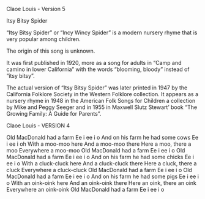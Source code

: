 
Claoe Louis - Version 5

Itsy Bitsy Spider

“Itsy Bitsy Spider” or “Incy Wincy Spider” is a modern nursery rhyme that is very popular among children.

The origin of this song is unknown.

It was first published in 1920, more as a song for adults in “Camp and camino in lower California” with the words “blooming, bloody” instead of “itsy bitsy”.

The actual version of “Itsy Bitsy Spider” was later printed in 1947 by the California Folklore Society in the Western Folklore collection. It appears as a nursery rhyme in 1948 in the American Folk Songs for Children a collection by Mike and Peggy Seeger and in 1955 in Maxwell Slutz Stewart’ book “The Growing Family: A Guide for Parents”.

Claoe Louis - VERSION 4


Old MacDonald had a farm
Ee i ee i o
And on his farm he had some cows
Ee i ee i oh
With a moo-moo here
And a moo-moo there
Here a moo, there a moo
Everywhere a moo-moo
Old MacDonald had a farm
Ee i ee i o
Old MacDonald had a farm
Ee i ee i o
And on his farm he had some chicks
Ee i ee i o
With a cluck-cluck here
And a cluck-cluck there
Here a cluck, there a cluck
Everywhere a cluck-cluck
Old MacDonald had a farm
Ee i ee i o
Old MacDonald had a farm
Ee i ee i o
And on his farm he had some pigs
Ee i ee i o
With an oink-oink here
And an oink-oink there
Here an oink, there an oink
Everywhere an oink-oink
Old MacDonald had a farm
Ee i ee i o

